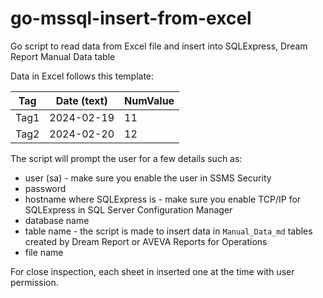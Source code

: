 # go-mssql-insert-from-excel
Go script to read data from Excel file and insert into SQLExpress, Dream Report Manual Data table

Data in Excel follows this template:

|Tag|Date (text)|NumValue|
|---|---|---|
|Tag1|2024-02-19|11|
|Tag2|2024-02-20|12|

The script will prompt the user for a few details such as:
- user (sa) - make sure you enable the user in SSMS Security
- password
- hostname where SQLExpress is - make sure you enable TCP/IP for SQLExpress in SQL Server Configuration Manager
- database name
- table name - the script is made to insert data in `Manual_Data_md` tables created by Dream Report or AVEVA Reports for Operations
- file name

For close inspection, each sheet in inserted one at the time with user permission.
